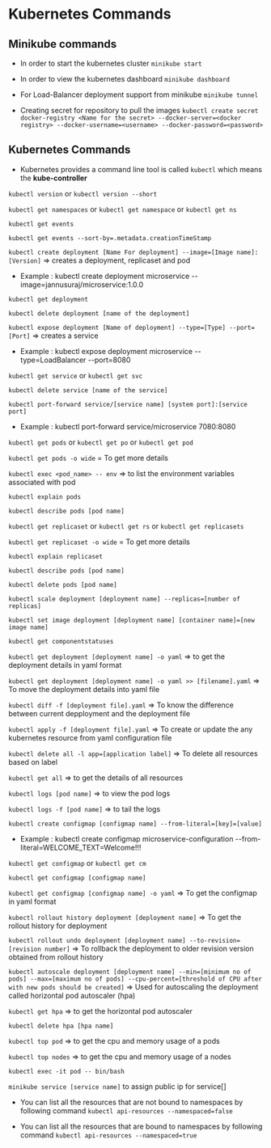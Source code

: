 # Kubernetes Commands

## Minikube commands

-	In order to start the kubernetes cluster ```minikube start```

-	In order to view the kubernetes dashboard ```minikube dashboard```

-	For Load-Balancer deployment support from minikube ```minikube tunnel```

-	Creating secret for repository to pull the images
```kubectl create secret docker-registry <Name for the secret> --docker-server=<docker registry> --docker-username=<username> --docker-password=<password>```


## Kubernetes Commands

-	Kubernetes provides a command line tool is called ```kubectl``` which means the **kube-controller**

```kubectl version``` or ```kubectl version --short```

```kubectl get namespaces``` or  ```kubectl get namespace``` or ```kubectl get ns```

```kubectl get events```

```kubectl get events --sort-by=.metadata.creationTimeStamp```

```kubectl create deployment [Name For deployment] --image=[Image name]:[Version]```
		=> creates a deployment, replicaset and pod

-	Example : kubectl create deployment microservice --image=jannusuraj/microservice:1.0.0

```kubectl get deployment```

```kubectl delete deployment [name of the deployment]```

```kubectl expose deployment [Name of deployment] --type=[Type] --port=[Port]```
		=> creates a service

-	Example : kubectl expose deployment microservice --type=LoadBalancer --port=8080

```kubectl get service``` or ```kubectl get svc```

```kubectl delete service [name of the service]```

```kubectl port-forward service/[service name] [system port]:[service port]```

-	Example : kubectl port-forward service/microservice 7080:8080

```kubectl get pods``` or ```kubectl get po``` or ```kubectl get pod```

```kubectl get pods -o wide``` = To get more details

```kubectl exec <pod_name> -- env``` => to list the environment variables associated with pod

```kubectl explain pods```

```kubectl describe pods [pod name]```

```kubectl get replicaset``` or ```kubectl get rs``` or ```kubectl get replicasets```

```kubectl get replicaset -o wide``` = To get more details

```kubectl explain replicaset```

```kubectl describe pods [pod name]```

```kubectl delete pods [pod name]```

```kubectl scale deployment [deployment name] --replicas=[number of replicas]```

```kubectl set image deployment [deployment name] [container name]=[new image name]```

```kubectl get componentstatuses```

```kubectl get deployment [deployment name] -o yaml```
		=> to get the deployment details in yaml format

```kubectl get deployment [deployment name] -o yaml >> [filename].yaml```
		=> To move the deployment details into yaml file

```kubectl diff -f [deployment file].yaml```
		=> To know the difference between current depployment and the deployment file

```kubectl apply -f [deployment file].yaml```
		=> To create or update the any kubernetes resource from yaml configuration file

```kubectl delete all -l app=[application label]```
		=> To delete all resources based on label

```kubectl get all```
		=> to get the details of all resources

```kubectl logs [pod name]``` 
		=> to view the pod logs
	
```kubectl logs -f [pod name]``` 
		=> to tail the logs

```kubectl create configmap [configmap name] --from-literal=[key]=[value]```

-	Example : kubectl create configmap microservice-configuration --from-literal=WELCOME_TEXT=Welcome!!!

```kubectl get configmap``` or ```kubectl get cm```

```kubectl get configmap [configmap name]```

```kubectl get configmap [configmap name] -o yaml```
	=> To get the configmap in yaml format

```kubectl rollout history deployment [deployment name]```
	=> To get the rollout history for deployment

```kubectl rollout undo deployment [deployment name] --to-revision=[revision number]```
	=> To rollback the deployment to older revision version obtained from rollout history

```kubectl autoscale deployment [deployment name] --min=[minimum no of pods] --max=[maximum no of pods] --cpu-percent=[threshold of CPU after with new pods should be created]```
	=> Used for autoscaling the deployment called horizontal pod autoscaler (hpa)

```kubectl get hpa```
	=> to get the horizontal pod autoscaler

```kubectl delete hpa [hpa name]```

```kubectl top pod```
	=> to get the cpu and memory usage of a pods

```kubectl top nodes```
	=> to get the cpu and memory usage of a nodes


```kubectl exec -it pod -- bin/bash```


```minikube service [service name]``` to assign public ip for service[]

-   You can list all the resources that are not bound to namespaces by following command ```kubectl api-resources --namespaced=false```

-   You can list all the resources that are bound to namespaces by following command ```kubectl api-resources --namespaced=true```